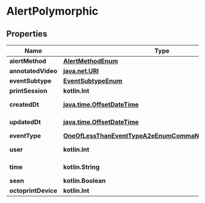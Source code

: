 
# AlertPolymorphic

## Properties
Name | Type | Description | Notes
------------ | ------------- | ------------- | -------------
**alertMethod** | [**AlertMethodEnum**](AlertMethodEnum.md) |  | 
**annotatedVideo** | [**java.net.URI**](java.net.URI.md) |  | 
**eventSubtype** | [**EventSubtypeEnum**](EventSubtypeEnum.md) |  | 
**printSession** | **kotlin.Int** |  | 
**createdDt** | [**java.time.OffsetDateTime**](java.time.OffsetDateTime.md) |  |  [optional] [readonly]
**updatedDt** | [**java.time.OffsetDateTime**](java.time.OffsetDateTime.md) |  |  [optional] [readonly]
**eventType** | [**OneOfLessThanEventTypeA2eEnumCommaNullEnumGreaterThan**](OneOfLessThanEventTypeA2eEnumCommaNullEnumGreaterThan.md) |  |  [optional]
**user** | **kotlin.Int** |  |  [optional] [readonly]
**time** | **kotlin.String** |  |  [optional] [readonly]
**seen** | **kotlin.Boolean** |  |  [optional]
**octoprintDevice** | **kotlin.Int** |  |  [optional]



